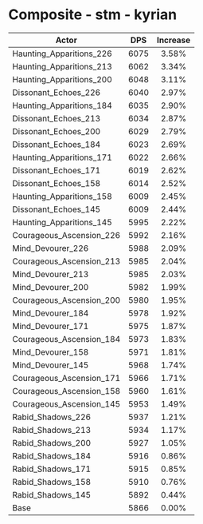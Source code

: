 # Composite - stm - kyrian
| Actor | DPS | Increase |
|---|:---:|:---:|
|Haunting_Apparitions_226|6075|3.58%|
|Haunting_Apparitions_213|6062|3.34%|
|Haunting_Apparitions_200|6048|3.11%|
|Dissonant_Echoes_226|6040|2.97%|
|Haunting_Apparitions_184|6035|2.90%|
|Dissonant_Echoes_213|6034|2.87%|
|Dissonant_Echoes_200|6029|2.79%|
|Dissonant_Echoes_184|6023|2.69%|
|Haunting_Apparitions_171|6022|2.66%|
|Dissonant_Echoes_171|6019|2.62%|
|Dissonant_Echoes_158|6014|2.52%|
|Haunting_Apparitions_158|6009|2.45%|
|Dissonant_Echoes_145|6009|2.44%|
|Haunting_Apparitions_145|5995|2.22%|
|Courageous_Ascension_226|5992|2.16%|
|Mind_Devourer_226|5988|2.09%|
|Courageous_Ascension_213|5985|2.04%|
|Mind_Devourer_213|5985|2.03%|
|Mind_Devourer_200|5982|1.99%|
|Courageous_Ascension_200|5980|1.95%|
|Mind_Devourer_184|5978|1.92%|
|Mind_Devourer_171|5975|1.87%|
|Courageous_Ascension_184|5973|1.83%|
|Mind_Devourer_158|5971|1.81%|
|Mind_Devourer_145|5968|1.74%|
|Courageous_Ascension_171|5966|1.71%|
|Courageous_Ascension_158|5960|1.61%|
|Courageous_Ascension_145|5953|1.49%|
|Rabid_Shadows_226|5937|1.21%|
|Rabid_Shadows_213|5934|1.17%|
|Rabid_Shadows_200|5927|1.05%|
|Rabid_Shadows_184|5916|0.86%|
|Rabid_Shadows_171|5915|0.85%|
|Rabid_Shadows_158|5910|0.76%|
|Rabid_Shadows_145|5892|0.44%|
|Base|5866|0.00%|

